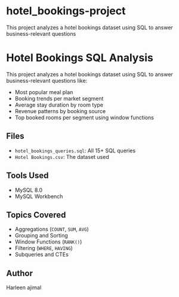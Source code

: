 # hotel_bookings-project
This project analyzes a hotel bookings dataset using SQL to answer business-relevant questions 
# Hotel Bookings SQL Analysis 

This project analyzes a hotel bookings dataset using SQL to answer business-relevant questions like:

- Most popular meal plan
- Booking trends per market segment
- Average stay duration by room type
- Revenue patterns by booking source
- Top booked rooms per segment using window functions

## Files
- `hotel_bookings_queries.sql`: All 15+ SQL queries
- `Hotel Bookings.csv`: The dataset used

## Tools Used
- MySQL 8.0
- MySQL Workbench

## Topics Covered
- Aggregations (`COUNT`, `SUM`, `AVG`)
- Grouping and Sorting
- Window Functions (`RANK()`)
- Filtering (`WHERE`, `HAVING`)
- Subqueries and CTEs

## Author
Harleen ajimal 
